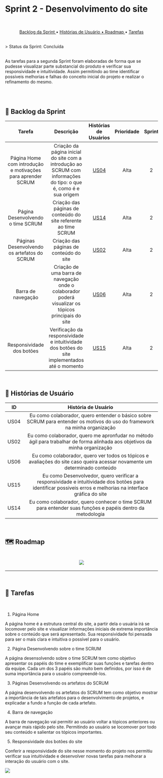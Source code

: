# Sprint 2 - Desenvolvimento do site 
<br>

<p align="center">
  <a href ="#backlog"> Backlog da Sprint </a>  •
  <a href ="historias"> Histórias de Usuário •
  <a href ="#roadmap"> Roadmap </a> •
  <a href ="#tarefas"> Tarefas </a>
</p><br>
> Status da Sprint: Concluída

<br>
<br>

As tarefas para a segunda Sprint foram elaboradas de forma que se pudesse visualizar parte substancial do produto e verificar sua responsividade e intuitividade. Assim permitindo ao time identificar possíveis melhorias e falhas do conceito inicial do projeto e realizar o refinamento do mesmo.

<br>
<br>

## 🔮 Backlog da Sprint <a id="backlog"></a>

|                            Tarefa                            |                          Descrição                           |               Histórias de Usuários                | Prioridade | Sprint | Estimativa de Esforço |       Status       |
| :----------------------------------------------------------: | :----------------------------------------------------------: | :------------------------------------------------: | :--------: | :----: | :-------------------: | :----------------: |
| Página Home com introdução e motivações para aprender SCRUM |  Criação da página inicial do site com a introdução ao SCRUM com informações do tipo: o que é, como é e sua origem | <a href='#us04'>US04</a> | Alta | 2 | 12h | :white_check_mark: |
| Página Desenvolvendo o time SCRUM |  Criação das páginas de conteúdo do site referente ao time SCRUM | <a href='#us14'>US14</a> | Alta | 2 | 10h | :white_check_mark: |
| Páginas Desenvolvendo os artefatos do SCRUM |  Criação das páginas de conteúdo do site | <a href='#us05'>US02</a> | Alta | 2 | 16h | :white_check_mark: |
| Barra de navegação |  Criação de uma barra de navegação onde o colaborador poderá visualizar os tópicos principais do site | <a href='#us06'>US06</a> | Alta | 2 | 10h | :white_check_mark: |
| Responsividade dos botões | Verificação da responsividade e intuitividade dos botões do site implementados até o momento | <a href='#us15'>US15</a> | Alta | 2 | 4h | 🚧 |



<br>

## 📖 Histórias de Usuário<a id="historia"></a>


|          ID           |                     História de Usuário                      |
| :-------------------: | :----------------------------------------------------------: |
| US04<a id='us04'></a> | Eu como colaborador, quero entender o básico sobre SCRUM para entender os motivos do uso do framework na minha organização |
| US02<a id='us05'></a> | Eu como colaborador, quero me apronfudar no método ágil para trabalhar de forma alinhada aos objetivos da minha organização |
| US06<a id='us06'></a> | Eu como colaborador, quero ver todos os tópicos e avaliações do site caso queira acessar novamente um determinado conteúdo |
| US15<a id='us16'></a> | Eu como Desenvolvedor, quero verificar a responsividade e intuitividade dos botões para identificar possiveis erros e melhorias na interface gráfica do site |
| US14<a id='us14'></a> | Eu como colaborador, quero conhecer o time SCRUM para entender suas funções e papéis dentro da metodologia |

<br>

## 🗺️ Roadmap<a id="roadmap"></a>

<h1 align="center"> <img src = "../../Imagens/ROADMA.png" /></h1> <hr>

<br>

## 📝 Tarefas<a id="tarefas"></a><br>
<br>

1. Página Home

A página home é a estrutura central do site, a partir dela o usuária irá se locomover pelo site e visualizar informações iniciais de extrema importância sobre o conteúdo que será apresentado. Sua responsividade foi pensada para ser o mais clara e intuitiva o possível para o usuário.

2. Página Desenvolvendo sobre o time SCRUM

A página desensolvendo sobre o time SCRUM tem como objetivo apresentar os papéis do time e exemplificar suas funções e tarefas dentro da equipe. Cada um dos 3 papéis são muito bem definidos, por isso é de suma importância para o usuário compreendê-los.

3. Páginas Desenvolvendo os artefatos do SCRUM

A página desenvolvendo os artefatos do SCRUM tem como objetivo mostrar a importância de tais artefatos para o desenvolvimento de projetos, e explicadar a fundo a função de cada artefato.

4. Barra de navegação

A barra de navegação vai permitir ao usuário voltar a tópicos anteriores ou avançar mais rápido pelo site. Permitindo ao usuário se locomover por todo seu conteúdo e salientar os tópicos importantes.

5. Responsividade dos botões do site

Conferir a responsividade do site nesse momento do projeto nos permitiu verificar sua intuitividade e desenvolver novas tarefas para melhorar a interação do usuário com o site.

<img src="../Sprint-1/siteapi.gif">
